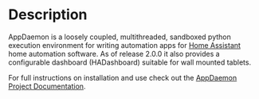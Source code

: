 Description
===========

AppDaemon is a loosely coupled, multithreaded, sandboxed python
execution environment for writing automation apps for [Home
Assistant](https://home-assistant.io/) home automation software. As of
release 2.0.0 it also provides a configurable dashboard (HADashboard)
suitable for wall mounted tablets.

For full instructions on installation and use check out the [AppDaemon Project Documentation](http://appdaemon.readthedocs.io).